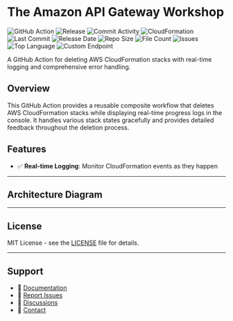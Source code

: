 # The Amazon API Gateway Workshop

![GitHub Action](https://img.shields.io/badge/GitHub-Action-blue?logo=github)&nbsp;![Release](https://github.com/subhamay-bhattacharyya/4315-api-gateway-cft/actions/workflows/release.yaml/badge.svg)&nbsp;![Commit Activity](https://img.shields.io/github/commit-activity/t/subhamay-bhattacharyya/4315-api-gateway-cft)&nbsp;![CloudFormation](https://img.shields.io/badge/AWS-CloudFormation-orange?logo=amazonaws)&nbsp;![Last Commit](https://img.shields.io/github/last-commit/subhamay-bhattacharyya/4315-api-gateway-cft)&nbsp;![Release Date](https://img.shields.io/github/release-date/subhamay-bhattacharyya/4315-api-gateway-cft)&nbsp;![Repo Size](https://img.shields.io/github/repo-size/subhamay-bhattacharyya/4315-api-gateway-cft)&nbsp;![File Count](https://img.shields.io/github/directory-file-count/subhamay-bhattacharyya/4315-api-gateway-cft)&nbsp;![Issues](https://img.shields.io/github/issues/subhamay-bhattacharyya/4315-api-gateway-cft)&nbsp;![Top Language](https://img.shields.io/github/languages/top/subhamay-bhattacharyya/4315-api-gateway-cft)&nbsp;![Custom Endpoint](https://img.shields.io/endpoint?url=https://gist.githubusercontent.com/bsubhamay/79f0c85a63e1e08d68684952bf914f2b/raw/4315-api-gateway-cft.json?)


A GitHub Action for deleting AWS CloudFormation stacks with real-time logging and comprehensive error handling.

## Overview

This GitHub Action provides a reusable composite workflow that deletes AWS CloudFormation stacks while displaying real-time progress logs in the console. It handles various stack states gracefully and provides detailed feedback throughout the deletion process.

## Features

- ✅ **Real-time Logging**: Monitor CloudFormation events as they happen

---

## Architecture Diagram


---

## License

MIT License - see the [LICENSE](LICENSE) file for details.

---

## Support

- 📖 [Documentation](https://github.com/subhamay-bhattacharyya/4315-api-gateway-cft/wiki)
- 🐛 [Report Issues](https://github.com/subhamay-bhattacharyya/4315-api-gateway-cft/issues)
- 💬 [Discussions](https://github.com/subhamay-bhattacharyya/4315-api-gateway-cft/discussions)
- 📧 [Contact](mailto:support@subhamay.aws@gmail.com)